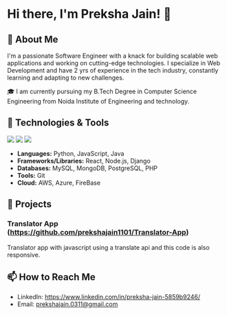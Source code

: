 # Hi there, I'm Preksha Jain! 👋

## 🚀 About Me
I'm a passionate Software Engineer with a knack for building scalable web applications and working on cutting-edge technologies. I specialize in Web Development and have 2 yrs of experience in the tech industry, constantly learning and adapting to new challenges.

🎓 I am currently pursuing my B.Tech Degree in Computer Science Engineering from Noida Institute of Engineering and technology.

## 🔧 Technologies & Tools
![](https://img.shields.io/badge/Code-JavaScript-informational?style=flat&logo=javascript&logoColor=white&color=2bbc8a)
![](https://img.shields.io/badge/Code-Python-informational?style=flat&logo=python&logoColor=white&color=2bbc8a)
![](https://img.shields.io/badge/Code-React-informational?style=flat&logo=react&logoColor=white&color=2bbc8a)
<!-- Add or remove badges as per your skills -->

* **Languages:** Python, JavaScript, Java
* **Frameworks/Libraries:** React, Node.js, Django
* **Databases:** MySQL, MongoDB, PostgreSQL, PHP
* **Tools:** Git
* **Cloud:** AWS, Azure, FireBase
<!-- Customize this section based on your skills -->

## 🌟 Projects
### Translator App (https://github.com/prekshajain1101/Translator-App)
Translator app with javascript using a translate api and this code is also responsive.



## 📫 How to Reach Me
- LinkedIn: https://www.linkedin.com/in/preksha-jain-5859b9246/
- Email: prekshajain.0311@gmail.com





